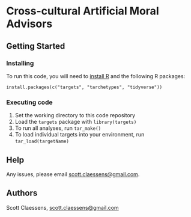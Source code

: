 # Cross-cultural Artificial Moral Advisors

## Getting Started

### Installing

To run this code, you will need to [install R](https://www.r-project.org/) and 
the following R packages:

```
install.packages(c("targets", "tarchetypes", "tidyverse"))
```

### Executing code

1. Set the working directory to this code repository
2. Load the `targets` package with `library(targets)`
3. To run all analyses, run `tar_make()`
4. To load individual targets into your environment, run `tar_load(targetName)`

## Help

Any issues, please email scott.claessens@gmail.com.

## Authors

Scott Claessens, scott.claessens@gmail.com
